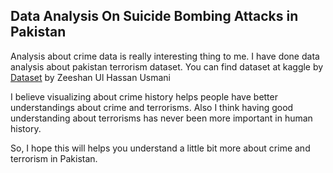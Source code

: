 ## Data Analysis On Suicide Bombing Attacks in Pakistan 

Analysis about crime data is really interesting thing to me. I have done data analysis about pakistan terrorism dataset.
You can find dataset at kaggle by [Dataset](https://www.kaggle.com/zusmani/pakistansuicideattacks) by Zeeshan Ul Hassan Usmani

I believe visualizing about crime history helps people have better understandings about crime and terrorisms.
Also I think having good understanding about terrorisms has never been more important in human history.

So, I hope this will helps you understand a little bit more about crime and terrorism in Pakistan.
